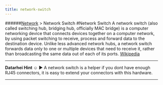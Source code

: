 ```yaml
---
title: network-switch
---
```

######[Network](../wiki/network-technology.html) > Network Switch
#Network Switch
A network switch (also called switching hub, bridging hub, officially MAC bridge) is a computer networking device that connects devices together on a computer network, by using packet switching to receive, process and forward data to the destination device. Unlike less advanced network hubs, a network switch forwards data only to one or multiple devices that need to receive it, rather than broadcasting the same data out of each of its ports. <a href="https://en.wikipedia.org/wiki/Network_switch" target="_blank">Wikipedia</a>  

--- 
**Datarhei Hint ☺** ► A network switch is a helper if you dont have enough RJ45 connectors, it is easy to extend your connectors with this hardware.

---